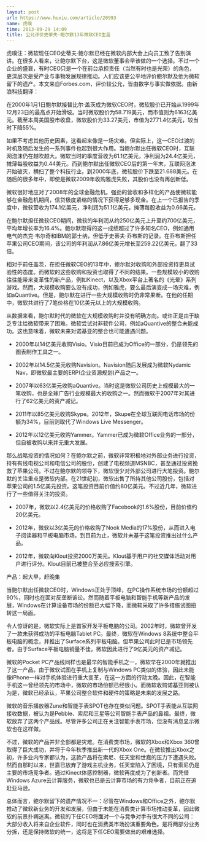 ```yaml
---
layout: post
url: https://www.huxiu.com/article/20993
name: 虎嗅
time: 2013-09-29 14:09
title: 公允评价史蒂夫·鲍尔默13年微软CEO生涯
---
```

虎嗅注：微软现任CEO史蒂夫·鲍尔默已经在微软内部大会上向员工致了告别演讲。在很多人看来，让鲍尔默下台，这是微软董事会早该做的一个选择。不过一个企业的盛衰，有时CEO只是一个在前台承担责任（当然有时也是光荣）的角色，更深层次是受产业与事物发展规律推动。人们应该更公平地评价鲍尔默及他为微软留下的遗产。本文来自Forbes.com，评价较公允，皆由数字与事实做依据。由新浪科技翻译：

在2000年1月1日鲍尔默接替比尔·盖茨成为微软CEO时，微软股价已开始从1999年12月23日的最高点开始滑坡。当时微软股价为58.719美元，而市值则为6163亿美元。截至本周美国股市收盘，微软股价为33.27美元，市值为2771.4亿美元，较当时下降55%。

如果不考虑其他历史因素，这看起来像是一场灾难。但实际上，这一CEO过渡的时机及随后发生的一系列事件也起到很大作用。当鲍尔默出任微软CEO时，互联网泡沫仍在越吹越大。微软当时的季度营收为61.1亿美元，净利润为24.4亿美元，摊薄每股收益为0.44美元。而到鲍尔默出任微软CEO后的第一年末，互联网泡沫开始破灭，横扫了整个科技行业。到2000年底，微软股价下跌至21.688美元。在随后的很多年中，即使是微软2009年收购雅虎失败，其股价也没有再创新低。

微软很好地应对了2008年的全球金融危机。强劲的营收和多样化的产品使微软能够在金融危机期间，信贷极度紧缩的情况下获得足够多现金。在上一个已报告的季度中，微软营收为174.1亿美元，净利润为51.1亿美元，摊薄每股收益为0.66美元。

在鲍尔默担任微软CEO期间，微软的年利润从约250亿美元上升至约700亿美元，平均年增长率为16.4%。鲍尔默取得的这一成绩超过了许多知名CEO，例如通用电气的杰克·韦尔奇和IBM的郭士纳，但低于史蒂夫·乔布斯的记录。在乔布斯担任苹果公司CEO期间，该公司的年利润从7.86亿美元增长至259.22亿美元，翻了33倍。

相对于前任盖茨，在担任微软CEO的13年中，鲍尔默对收购和外部投资持更具试验性的态度。而微软的这些收购和投资也取得了不同的结果。一些规模较小的收购往往能带来变革性的新产品，例如Kinect，以及Xbox平台上著名的《光晕》系列游戏。然而，大规模收购要么没有成功，例如雅虎，要么最后演变成一场灾难，例如aQuantive。但是，鲍尔默在进行一些大规模收购时仍非常果断。在他的任期中，微软共进行了7笔价格在10亿美元以上的大规模收购。

从数据来看，鲍尔默时代的微软在大规模收购时并没有明确方向。或许正是由于缺乏专注给微软带来了困难。微软尝试对非软件公司，例如aQuantive的整合未能成功。这也意味着，微软未来对诺基亚的整合也可能遭遇问题。

- 2000年以14亿美元收购Visio。Visio目前已成为Office的一部分，仍是领先的图表制作工具之一。

- 2002年以14.5亿美元收购Navision。Navision随后发展成为微软Nydamic Nav，即微软最主要的ERP(企业资源规划)产品之一。

- 2007年以63亿美元收购aQuantive。当时这是微软公司历史上规模最大的一笔收购，也是全球广告行业规模最大的收购之一。然而微软于2007年对其进行了62亿美元的资产减记。

- 2011年以85亿美元收购Skype。2012年，Skupe在全球互联网电话市场的份额为34%，目前则取代了Windows Live Messenger。

- 2012年以12亿美元收购Yammer。Yammer已成为微软Office业务的一部分，但自被收购以来并无重大发展。

那么战略投资的情况如何？在鲍尔默之前，微软非常积极地对外部业务进行投资，持有有线电视公司和电信公司的股份，创建了电视频道MSNBC，甚至通过投资挽救了苹果公司。不过在鲍尔默的领导下，微软很少对外部公司进行大笔投资。鲍尔默的关注重点是微软内部。在21世纪初，微软出售了所持其他公司股份，包括对苹果公司的1.5亿美元投资。这笔投资目前价值约80亿美元。不过近几年，微软进行了一些值得关注的投资。

- 2007年，微软以2.4亿美元的价格收购了Facebook的1.6%股份，目前价值约20亿美元。

- 2012年，微软以3亿美元的价格收购了Nook Media的17%股份，从而进入电子阅读器和平板电脑市场。到目前为止，微软并未基于这笔投资推出过什么产品。

- 2012年，微软向Klout投资2000万美元。Klout基于用户的社交媒体活动对用户进行评分。Klout目前已被整合至必应搜索引擎。

产品：起大早，赶晚集

当鲍尔默出任微软CEO时，Windows正处于顶峰，在PC操作系统市场的份额超过90%，同时也在面对反垄断诉讼。然而随着平板电脑和智能手机等新产品的发展，Windows在计算设备市场的份额已大幅下降，而微软采取了许多措施试图扭转这一局面。

令人惊讶的是，微软实际上是首家开发平板电脑的公司。2002年时，微软曾开发了一款未获得成功的平板电脑Tablet PC。最终，微软在Windows 8系统中整合平板电脑的概念，并推出了Surface系列平板电脑。但苹果公司此时已是市场领先者。由于Surface平板电脑销量不佳，微软因此进行了9亿美元的资产减记。

微软的Pocket PC产品线同样也是最早的智能手机之一，微软早在2000年就推出了这一产品。由于微软试图在手机上复制与Windows PC类似的体验，因此未能像iPhone一样对手机体验进行重大变革，在这一方面的行动太晚。因此，在智能手机这一曾经领先的市场中，微软的市场份额已经很小。而微软收购诺基亚则被认为是，微软已经承认，苹果公司整合软件和硬件的策略是未来的发展之路。

微软的音乐播放器Zune和智能手表SPOT也存在类似问题。SPOT手表能从互联网接收数据，被认为是Pebble、索尼和三星等公司智能手表产品的鼻祖。最终，微软放弃了这两个产品线。尽管许多公司正在关注智能手表市场，但没有消息显示微软也在这样做。

不过，微软的产品并非全部都是灾难。在消费类市场，微软的Xbox和Xbox 360曾取得了巨大成功，并将于今年秋季推出新一代的Xbox One。在微软推出Xbox之初，许多业内专家都认为，这款产品将在索尼、任天堂和世嘉的压力下遭遇失败。然而自那时以来，世嘉已放弃了游戏主机业务，任天堂陷入了困境，只有索尼仍是主要的市场竞争者。通过Kinect体感控制器，微软再度成为了创新者。而凭借Windows Azure云计算服务，微软也已是云计算市场的有力竞争者，目前正在追赶亚马逊。

总体而言，鲍尔默留下的遗产情况不一：尽管在Windows和Office之外，鲍尔默推动了微软新业务的开发和发展，但由于未能在消费类计算市场推动变革，因此微软的前景扑朔迷离。微软的下任CEO将面对一个与竞争对手有很大不同的公司：大部分收入将来自企业软件，同时也在消费类市场扮演重要角色。是将两部分业务分拆，还是保持微软的统一，这将是下任CEO需要做出的艰难选择。

